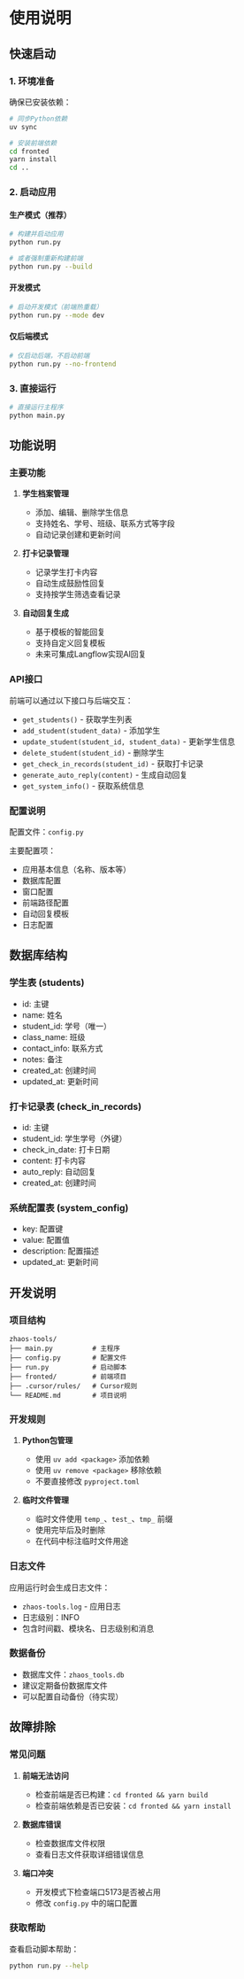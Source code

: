 # 使用说明

## 快速启动

### 1. 环境准备

确保已安装依赖：
```bash
# 同步Python依赖
uv sync

# 安装前端依赖
cd fronted
yarn install
cd ..
```

### 2. 启动应用

#### 生产模式（推荐）
```bash
# 构建并启动应用
python run.py

# 或者强制重新构建前端
python run.py --build
```

#### 开发模式
```bash
# 启动开发模式（前端热重载）
python run.py --mode dev
```

#### 仅后端模式
```bash
# 仅启动后端，不启动前端
python run.py --no-frontend
```

### 3. 直接运行
```bash
# 直接运行主程序
python main.py
```

## 功能说明

### 主要功能

1. **学生档案管理**
   - 添加、编辑、删除学生信息
   - 支持姓名、学号、班级、联系方式等字段
   - 自动记录创建和更新时间

2. **打卡记录管理**
   - 记录学生打卡内容
   - 自动生成鼓励性回复
   - 支持按学生筛选查看记录

3. **自动回复生成**
   - 基于模板的智能回复
   - 支持自定义回复模板
   - 未来可集成Langflow实现AI回复

### API接口

前端可以通过以下接口与后端交互：

- `get_students()` - 获取学生列表
- `add_student(student_data)` - 添加学生
- `update_student(student_id, student_data)` - 更新学生信息
- `delete_student(student_id)` - 删除学生
- `get_check_in_records(student_id)` - 获取打卡记录
- `generate_auto_reply(content)` - 生成自动回复
- `get_system_info()` - 获取系统信息

### 配置说明

配置文件：`config.py`

主要配置项：
- 应用基本信息（名称、版本等）
- 数据库配置
- 窗口配置
- 前端路径配置
- 自动回复模板
- 日志配置

## 数据库结构

### 学生表 (students)
- id: 主键
- name: 姓名
- student_id: 学号（唯一）
- class_name: 班级
- contact_info: 联系方式
- notes: 备注
- created_at: 创建时间
- updated_at: 更新时间

### 打卡记录表 (check_in_records)
- id: 主键
- student_id: 学生学号（外键）
- check_in_date: 打卡日期
- content: 打卡内容
- auto_reply: 自动回复
- created_at: 创建时间

### 系统配置表 (system_config)
- key: 配置键
- value: 配置值
- description: 配置描述
- updated_at: 更新时间

## 开发说明

### 项目结构
```
zhaos-tools/
├── main.py          # 主程序
├── config.py        # 配置文件
├── run.py           # 启动脚本
├── fronted/         # 前端项目
├── .cursor/rules/   # Cursor规则
└── README.md        # 项目说明
```

### 开发规则

1. **Python包管理**
   - 使用 `uv add <package>` 添加依赖
   - 使用 `uv remove <package>` 移除依赖
   - 不要直接修改 `pyproject.toml`

2. **临时文件管理**
   - 临时文件使用 `temp_`、`test_`、`tmp_` 前缀
   - 使用完毕后及时删除
   - 在代码中标注临时文件用途

### 日志文件

应用运行时会生成日志文件：
- `zhaos-tools.log` - 应用日志
- 日志级别：INFO
- 包含时间戳、模块名、日志级别和消息

### 数据备份

- 数据库文件：`zhaos_tools.db`
- 建议定期备份数据库文件
- 可以配置自动备份（待实现）

## 故障排除

### 常见问题

1. **前端无法访问**
   - 检查前端是否已构建：`cd fronted && yarn build`
   - 检查前端依赖是否已安装：`cd fronted && yarn install`

2. **数据库错误**
   - 检查数据库文件权限
   - 查看日志文件获取详细错误信息

3. **端口冲突**
   - 开发模式下检查端口5173是否被占用
   - 修改 `config.py` 中的端口配置

### 获取帮助

查看启动脚本帮助：
```bash
python run.py --help
``` 